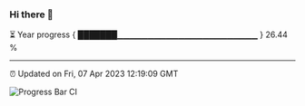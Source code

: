 ### Hi there 👋

⏳ Year progress { ███████▁▁▁▁▁▁▁▁▁▁▁▁▁▁▁▁▁▁▁▁▁▁▁ } 26.44 %

---

⏰ Updated on Fri, 07 Apr 2023 12:19:09 GMT

![Progress Bar CI](https://github.com/liununu/liununu/workflows/Progress%20Bar%20CI/badge.svg)
